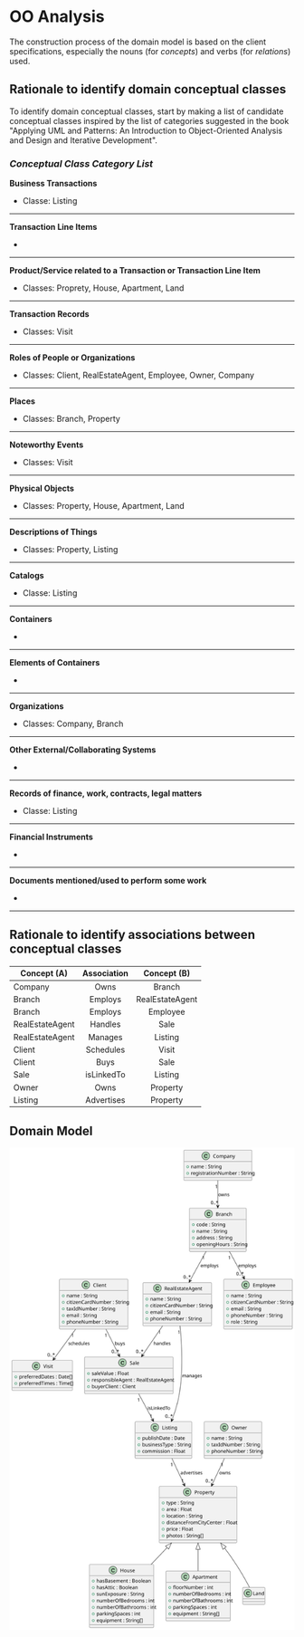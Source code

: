 # OO Analysis

The construction process of the domain model is based on the client specifications, especially the nouns (for _concepts_) and verbs (for _relations_) used.

## Rationale to identify domain conceptual classes
To identify domain conceptual classes, start by making a list of candidate conceptual classes inspired by the list of categories suggested in the book "Applying UML and Patterns: An Introduction to Object-Oriented Analysis and Design and Iterative Development".


### _Conceptual Class Category List_

**Business Transactions**

- Classe: Listing

---

**Transaction Line Items**

-

---

**Product/Service related to a Transaction or Transaction Line Item**

- Classes: Proprety, House, Apartment, Land

---

**Transaction Records**

- Classes: Visit

---

**Roles of People or Organizations**

- Classes: Client, RealEstateAgent, Employee, Owner, Company

---

**Places**

- Classes: Branch, Property

---

**Noteworthy Events**

- Classes: Visit

---

**Physical Objects**

- Classes: Property, House, Apartment, Land

---

**Descriptions of Things**

- Classes: Property, Listing

---

**Catalogs**

- Classe: Listing

---

**Containers**

-

---

**Elements of Containers**

-

---

**Organizations**

- Classes: Company, Branch

---

**Other External/Collaborating Systems**

-

---

**Records of finance, work, contracts, legal matters**

- Classe: Listing

---

**Financial Instruments**

-

---

**Documents mentioned/used to perform some work**

-

---


## Rationale to identify associations between conceptual classes



| Concept (A) 		  |  Association   	   |   Concept (B)   |
|-----------------|:------------------:|:---------------:|
| Company  	      |        Owns        |     Branch      |
| Branch  	       |  Employs    		 	   | RealEstateAgent |
| Branch   	      |     Employs 	      |    Employee     |
| RealEstateAgent |  Handles    		 	   |      Sale       |
| RealEstateAgent |  Manages    		 	   |     Listing     |
| Client  	       | Schedules    		 	  |      Visit      |
| Client  	       |    Buys    		 	    |      Sale       |
| Sale  	         | isLinkedTo    		 	 |     Listing     |
| Owner  	        |    Owns    		 	    |    Property     |
| Listing  	      | Advertises    		 	 |    Property     |



## Domain Model

![DM.svg](DM.svg)